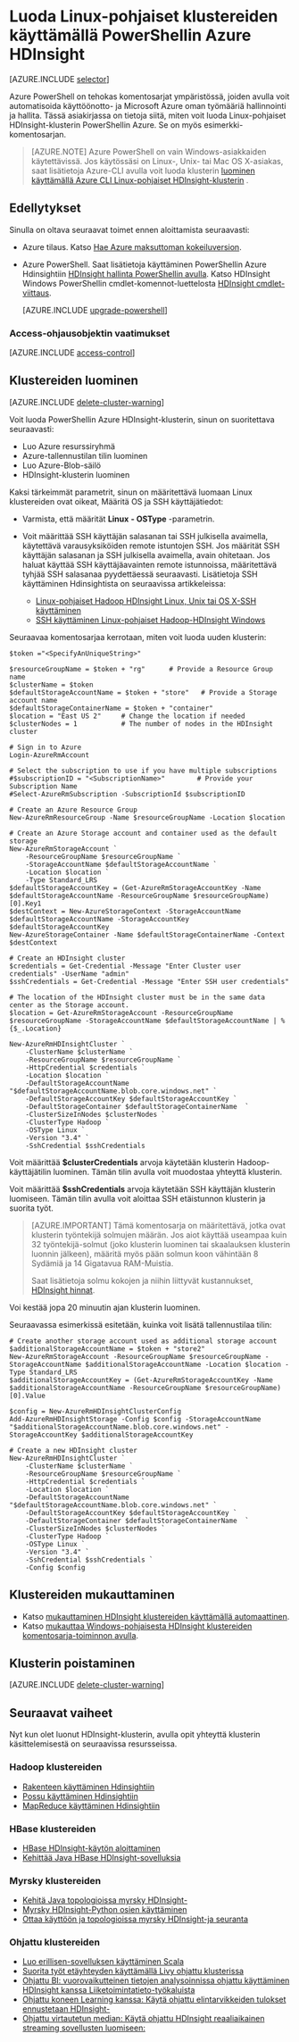 <properties
    pageTitle="Luo Hadoop, HBase, myrsky tai ohjattu klustereiden PowerShellin Azure Hdinsightiin Linux | Microsoft Azure"
    description="Opettele Hadoop, HBase, myrsky tai ohjattu klustereiden luoda Linux HDInsight Azure PowerShell-toiminnolla."
    services="hdinsight"
    documentationCenter=""
    authors="nitinme"
    manager="jhubbard"
    editor="cgronlun"
    tags="azure-portal"/>

<tags
    ms.service="hdinsight"
    ms.devlang="na"
    ms.topic="article"
    ms.tgt_pltfrm="na"
    ms.workload="big-data"
    ms.date="10/05/2016"
    ms.author="nitinme"/>

# <a name="create-linux-based-clusters-in-hdinsight-by-using-azure-powershell"></a>Luoda Linux-pohjaiset klustereiden käyttämällä PowerShellin Azure HDInsight

[AZURE.INCLUDE [selector](../../includes/hdinsight-selector-create-clusters.md)]

Azure PowerShell on tehokas komentosarjat ympäristössä, joiden avulla voit automatisoida käyttöönotto- ja Microsoft Azure oman työmääriä hallinnointi ja hallita. Tässä asiakirjassa on tietoja siitä, miten voit luoda Linux-pohjaiset HDInsight-klusterin PowerShellin Azure. Se on myös esimerkki-komentosarjan.

> [AZURE.NOTE] Azure PowerShell on vain Windows-asiakkaiden käytettävissä. Jos käytössäsi on Linux-, Unix- tai Mac OS X-asiakas, saat lisätietoja Azure-CLI avulla voit luoda klusterin [luominen käyttämällä Azure CLI Linux-pohjaiset HDInsight-klusterin](hdinsight-hadoop-create-linux-clusters-azure-cli.md) .

## <a name="prerequisites"></a>Edellytykset
Sinulla on oltava seuraavat toimet ennen aloittamista seuraavasti:

- Azure tilaus. Katso [Hae Azure maksuttoman kokeiluversion](https://azure.microsoft.com/documentation/videos/get-azure-free-trial-for-testing-hadoop-in-hdinsight/).

- Azure PowerShell.
    Saat lisätietoja käyttäminen PowerShellin Azure Hdinsightiin [HDInsight hallinta PowerShellin avulla](hdinsight-administer-use-powershell.md). Katso HDInsight Windows PowerShellin cmdlet-komennot-luettelosta [HDInsight cmdlet-viittaus](https://msdn.microsoft.com/library/azure/dn858087.aspx).

    [AZURE.INCLUDE [upgrade-powershell](../../includes/hdinsight-use-latest-powershell.md)]

### <a name="access-control-requirements"></a>Access-ohjausobjektin vaatimukset

[AZURE.INCLUDE [access-control](../../includes/hdinsight-access-control-requirements.md)]

## <a name="create-clusters"></a>Klustereiden luominen

[AZURE.INCLUDE [delete-cluster-warning](../../includes/hdinsight-delete-cluster-warning.md)]

Voit luoda PowerShellin Azure HDInsight-klusterin, sinun on suoritettava seuraavasti:

- Luo Azure resurssiryhmä
- Azure-tallennustilan tilin luominen
- Luo Azure-Blob-säilö
- HDInsight-klusterin luominen

Kaksi tärkeimmät parametrit, sinun on määritettävä luomaan Linux klustereiden ovat oikeat, Määritä OS ja SSH käyttäjätiedot:

- Varmista, että määrität **Linux** **- OSType** -parametrin.
- Voit määrittää SSH käyttäjän salasanan tai SSH julkisella avaimella, käytettävä varausyksiköiden remote istuntojen SSH. Jos määrität SSH käyttäjän salasanan ja SSH julkisella avaimella, avain ohitetaan. Jos haluat käyttää SSH käyttäjäavainten remote istunnoissa, määritettävä tyhjää SSH salasanaa pyydettäessä seuraavasti. Lisätietoja SSH käyttäminen Hdinsightista on seuraavissa artikkeleissa:

    * [Linux-pohjaiset Hadoop HDInsight Linux, Unix tai OS X-SSH käyttäminen](hdinsight-hadoop-linux-use-ssh-unix.md)
    * [SSH käyttäminen Linux-pohjaiset Hadoop-HDInsight Windows](hdinsight-hadoop-linux-use-ssh-windows.md)

Seuraavaa komentosarjaa kerrotaan, miten voit luoda uuden klusterin:

    $token ="<SpecifyAnUniqueString>"

    $resourceGroupName = $token + "rg"      # Provide a Resource Group name
    $clusterName = $token
    $defaultStorageAccountName = $token + "store"   # Provide a Storage account name
    $defaultStorageContainerName = $token + "container"
    $location = "East US 2"     # Change the location if needed
    $clusterNodes = 1           # The number of nodes in the HDInsight cluster

    # Sign in to Azure
    Login-AzureRmAccount

    # Select the subscription to use if you have multiple subscriptions
    #$subscriptionID = "<SubscriptionName>"        # Provide your Subscription Name
    #Select-AzureRmSubscription -SubscriptionId $subscriptionID

    # Create an Azure Resource Group
    New-AzureRmResourceGroup -Name $resourceGroupName -Location $location

    # Create an Azure Storage account and container used as the default storage
    New-AzureRmStorageAccount `
        -ResourceGroupName $resourceGroupName `
        -StorageAccountName $defaultStorageAccountName `
        -Location $location `
        -Type Standard_LRS
    $defaultStorageAccountKey = (Get-AzureRmStorageAccountKey -Name $defaultStorageAccountName -ResourceGroupName $resourceGroupName)[0].Key1
    $destContext = New-AzureStorageContext -StorageAccountName $defaultStorageAccountName -StorageAccountKey $defaultStorageAccountKey
    New-AzureStorageContainer -Name $defaultStorageContainerName -Context $destContext

    # Create an HDInsight cluster
    $credentials = Get-Credential -Message "Enter Cluster user credentials" -UserName "admin"
    $sshCredentials = Get-Credential -Message "Enter SSH user credentials"

    # The location of the HDInsight cluster must be in the same data center as the Storage account.
    $location = Get-AzureRmStorageAccount -ResourceGroupName $resourceGroupName -StorageAccountName $defaultStorageAccountName | %{$_.Location}

    New-AzureRmHDInsightCluster `
        -ClusterName $clusterName `
        -ResourceGroupName $resourceGroupName `
        -HttpCredential $credentials `
        -Location $location `
        -DefaultStorageAccountName "$defaultStorageAccountName.blob.core.windows.net" `
        -DefaultStorageAccountKey $defaultStorageAccountKey `
        -DefaultStorageContainer $defaultStorageContainerName  `
        -ClusterSizeInNodes $clusterNodes `
        -ClusterType Hadoop `
        -OSType Linux `
        -Version "3.4" `
        -SshCredential $sshCredentials

Voit määrittää **$clusterCredentials** arvoja käytetään klusterin Hadoop-käyttäjätilin luominen. Tämän tilin avulla voit muodostaa yhteyttä klusterin.

Voit määrittää **$sshCredentials** arvoja käytetään SSH käyttäjän klusterin luomiseen. Tämän tilin avulla voit aloittaa SSH etäistunnon klusterin ja suorita työt.

> [AZURE.IMPORTANT] Tämä komentosarja on määritettävä, jotka ovat klusterin työntekijä solmujen määrän. Jos aiot käyttää useampaa kuin 32 työntekijä-solmut (joko klusterin luominen tai skaalauksen klusterin luonnin jälkeen), määritä myös pään solmun koon vähintään 8 Sydämiä ja 14 Gigatavua RAM-Muistia.
>
> Saat lisätietoja solmu kokojen ja niihin liittyvät kustannukset, [HDInsight hinnat](https://azure.microsoft.com/pricing/details/hdinsight/).

Voi kestää jopa 20 minuutin ajan klusterin luominen.

Seuraavassa esimerkissä esitetään, kuinka voit lisätä tallennustilaa tilin:

    # Create another storage account used as additional storage account
    $additionalStorageAccountName = $token + "store2"
    New-AzureRmStorageAccount -ResourceGroupName $resourceGroupName -StorageAccountName $additionalStorageAccountName -Location $location -Type Standard_LRS
    $additionalStorageAccountKey = (Get-AzureRmStorageAccountKey -Name $additionalStorageAccountName -ResourceGroupName $resourceGroupName)[0].Value

    $config = New-AzureRmHDInsightClusterConfig
    Add-AzureRmHDInsightStorage -Config $config -StorageAccountName "$additionalStorageAccountName.blob.core.windows.net" -StorageAccountKey $additionalStorageAccountKey

    # Create a new HDInsight cluster
    New-AzureRmHDInsightCluster `
        -ClusterName $clusterName `
        -ResourceGroupName $resourceGroupName `
        -HttpCredential $credentials `
        -Location $location `
        -DefaultStorageAccountName "$defaultStorageAccountName.blob.core.windows.net" `
        -DefaultStorageAccountKey $defaultStorageAccountKey `
        -DefaultStorageContainer $defaultStorageContainerName  `
        -ClusterSizeInNodes $clusterNodes `
        -ClusterType Hadoop `
        -OSType Linux `
        -Version "3.4" `
        -SshCredential $sshCredentials `
        -Config $config

## <a name="customize-clusters"></a>Klustereiden mukauttaminen

- Katso [mukauttaminen HDInsight klustereiden käyttämällä automaattinen](hdinsight-hadoop-customize-cluster-bootstrap.md#use-azure-powershell).
- Katso [mukauttaa Windows-pohjaisesta HDInsight klustereiden komentosarja-toiminnon avulla](hdinsight-hadoop-customize-cluster.md#call-scripts-using-azure-powershell).

## <a name="delete-the-cluster"></a>Klusterin poistaminen

[AZURE.INCLUDE [delete-cluster-warning](../../includes/hdinsight-delete-cluster-warning.md)]

## <a name="next-steps"></a>Seuraavat vaiheet

Nyt kun olet luonut HDInsight-klusterin, avulla opit yhteyttä klusterin käsittelemisestä on seuraavissa resursseissa.

### <a name="hadoop-clusters"></a>Hadoop klustereiden

* [Rakenteen käyttäminen Hdinsightiin](hdinsight-use-hive.md)
* [Possu käyttäminen Hdinsightiin](hdinsight-use-pig.md)
* [MapReduce käyttäminen Hdinsightiin](hdinsight-use-mapreduce.md)

### <a name="hbase-clusters"></a>HBase klustereiden

* [HBase HDInsight-käytön aloittaminen](hdinsight-hbase-tutorial-get-started-linux.md)
* [Kehittää Java HBase HDInsight-sovelluksia](hdinsight-hbase-build-java-maven-linux.md)

### <a name="storm-clusters"></a>Myrsky klustereiden

* [Kehitä Java topologioissa myrsky HDInsight-](hdinsight-storm-develop-java-topology.md)
* [Myrsky HDInsight-Python osien käyttäminen](hdinsight-storm-develop-python-topology.md)
* [Ottaa käyttöön ja topologioissa myrsky HDInsight-ja seuranta](hdinsight-storm-deploy-monitor-topology-linux.md)

### <a name="spark-clusters"></a>Ohjattu klustereiden

* [Luo erillisen-sovelluksen käyttäminen Scala](hdinsight-apache-spark-create-standalone-application.md)
* [Suorita työt etäyhteyden käyttämällä Livy ohjattu klusterissa](hdinsight-apache-spark-livy-rest-interface.md)
* [Ohjattu BI: vuorovaikutteinen tietojen analysoinnissa ohjattu käyttäminen HDInsight kanssa Liiketoimintatieto-työkaluista](hdinsight-apache-spark-use-bi-tools.md)
* [Ohjattu koneen Learning kanssa: Käytä ohjattu elintarvikkeiden tulokset ennustetaan HDInsight-](hdinsight-apache-spark-machine-learning-mllib-ipython.md)
* [Ohjattu virtautetun median: Käytä ohjattu HDInsight reaaliaikainen streaming sovellusten luomiseen:](hdinsight-apache-spark-eventhub-streaming.md)
